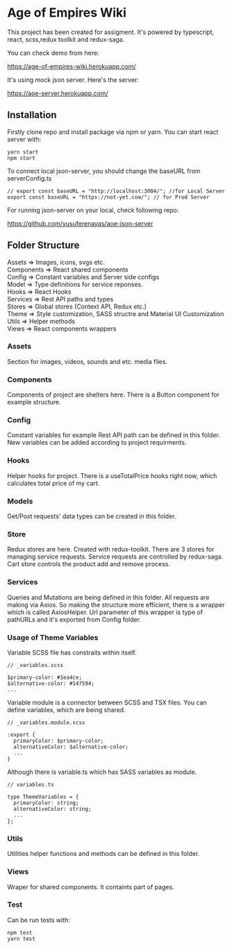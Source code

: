# Age of Empires Wiki

This project has been created for assigment. It's powered by typescript, react, scss,redux toolkit and redux-saga.

You can check demo from here:

https://age-of-empires-wiki.herokuapp.com/

It's using mock json server. Here's the server:

https://aoe-server.herokuapp.com/

## Installation

Firstly clone repo and install package via npm or yarn. You can start react server with:

```
yarn start
npm start
```

To connect local json-server, you should change the baseURL from serverConfig.ts

```
// export const baseURL = "http://localhost:3004/"; //for Local Server
export const baseURL = "https://not-yet.com/"; // for Prod Server
```

For running json-server on your local, check following repo:

https://github.com/yusuferenayas/aoe-json-server

## Folder Structure

Assets => Images, icons, svgs etc.<br/>
Components => React shared components<br/>
Config => Constant variables and Server side configs<br/>
Model => Type definitions for service reponses. <br/>
Hooks => React Hooks<br/>
Services => Rest API paths and types<br/>
Stores => Global stores (Context API, Redux etc.)<br/>
Theme => Style customization, SASS structre and Material UI Customization<br/>
Utils => Helper methods<br/>
Views => React components wrappers <br/>

### Assets

Section for images, videos, sounds and etc. media files.

### Components

Components of project are shelters here. There is a Button component for example structure.

### Config

Constant variables for example Rest API path can be defined in this folder. New variables can be added according to project requirments.

### Hooks

Helper hooks for project. There is a useTotalPrice hooks right now, which calculates total price of my cart.

### Models

Get/Post requests' data types can be created in this folder.

### Store

Redux stores are here. Created with redux-toolkit. There are 3 stores for managing service requests. Service requests are controlled by redux-saga. Cart store controls the product add and remove process.

### Services

Queries and Mutations are being defined in this folder. All requests are making via Axios. So making the structure more efficient, there is a wrapper which is called AxiosHelper. Url parameter of this wrapper is type of pathURLs and it's exported from Config folder.

### Usage of Theme Variables

Variable SCSS file has constraits within itself.

```
// _variables.scss

$primary-color: #1ea4ce;
$alternative-color: #147594;
...
```

Variable module is a connector between SCSS and TSX files. You can define variables, which are being shared.

```
// _variables.module.scss

:export {
  primaryColor: $primary-color;
  alternativeColor: $alternative-color;  
  ...
}
```

Although there is variable.ts which has SASS variables as module.

```
// variables.ts

type ThemeVariables = {
  primaryColor: string;
  alternativeColor: string;
  ...
};

```

### Utils

Utilities helper functions and methods can be defined in this folder.

### Views

Wraper for shared components. It containts part of pages.


### Test

Can be run tests with:

```
npm test
yarn test
```
